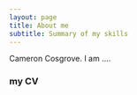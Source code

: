 ```yaml
---
layout: page
title: About me
subtitle: Summary of my skills
---
```


Cameron Cosgrove. I am ....

### my CV
